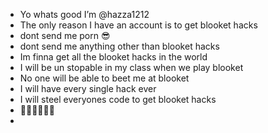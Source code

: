 - Yo whats good I’m @hazza1212 
- The only reason I have an account is to get blooket hacks 
- dont send me porn 😎
- dont send me anything other than blooket hacks 
- Im finna get all the blooket hacks in the world
- I will be un stopable in my class when we play blooket
- No one will be able to beet me at blooket
- I will have every single hack ever
- I will steel everyones code to get blooket hacks
- 🤪🤪😈😈😈😈
-








